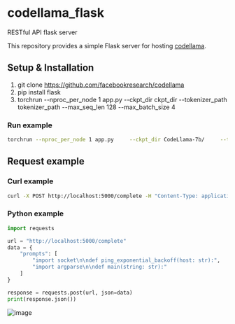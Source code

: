 # codellama_flask
RESTful API flask server

This repository provides a simple Flask server for hosting [codellama](https://github.com/facebookresearch/codellama).


## Setup & Installation

1. git clone https://github.com/facebookresearch/codellama
2. pip install flask
3. torchrun --nproc_per_node 1 app.py     --ckpt_dir ckpt_dir     --tokenizer_path tokenizer_path     --max_seq_len 128 --max_batch_size 4

### Run example  
```bash
torchrun --nproc_per_node 1 app.py     --ckpt_dir CodeLlama-7b/     --tokenizer_path CodeLlama-7b/tokenizer.model     --max_seq_len 128 --max_batch_size 4
```


## Request example

### Curl example
```bash
curl -X POST http://localhost:5000/complete -H "Content-Type: application/json" -d '{"prompts": ["import socket\n\ndef ping_exponential_backoff(host: str):", "import argparse\n\ndef main(string: str):"]}'
```
### Python example
```python
import requests

url = "http://localhost:5000/complete"
data = {
    "prompts": [
        "import socket\n\ndef ping_exponential_backoff(host: str):",
        "import argparse\n\ndef main(string: str):"
    ]
}

response = requests.post(url, json=data)
print(response.json())
```


![image](https://github.com/gyupro/codellama_flask/assets/79894531/89521d10-3e15-4e90-b437-0c9b547ada6d)
